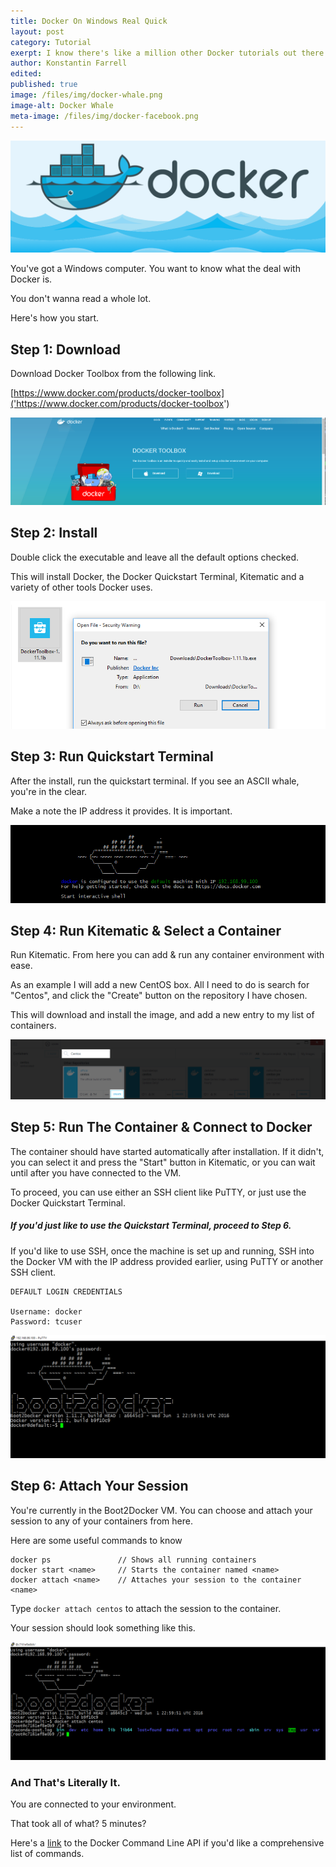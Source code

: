 ```yaml
---
title: Docker On Windows Real Quick
layout: post
category: Tutorial
exerpt: I know there's like a million other Docker tutorials out there at this point so I'm gonna keep this as short as possible. Here's how you get Docker running on Windows.
author: Konstantin Farrell
edited:
published: true
image: /files/img/docker-whale.png
image-alt: Docker Whale
meta-image: /files/img/docker-facebook.png
---
```


![Docker Banner](/files/img/docker-facebook.png)

You've got a Windows computer. You want to know what the deal with Docker is.

You don't wanna read a whole lot.

Here's how you start.

## Step 1: Download

Download Docker Toolbox from the following link.

[https://www.docker.com/products/docker-toolbox]('https://www.docker.com/products/docker-toolbox')

![Docker main page](/files/img/docker-image-1.png)

## Step 2: Install

Double click the executable and leave all the default options checked.

This will install Docker, the Docker Quickstart Terminal, Kitematic and
a variety of other tools Docker uses.

![Docker Installer Dialog](/files/img/docker-image-2.png)

## Step 3: Run Quickstart Terminal

After the install, run the quickstart terminal.
If you see an ASCII whale, you're in the clear.

Make a note the IP address it provides. It is important.

![Docker Shell](/files/img/docker-screenshot.png)

## Step 4: Run Kitematic & Select a Container

Run Kitematic. From here you can add & run any container environment with ease.

As an example I will add a new CentOS box. All I need to do is search for "Centos", and click the
"Create" button on the repository I have chosen.

This will download and install the image, and add a new entry to my list of containers.

![Kitematic Search](/files/img/docker-kitematic-centos.png)

## Step 5: Run The Container & Connect to Docker

The container should have started automatically after installation. If it didn't, you can select
it and press the "Start" button in Kitematic, or you can wait until after you have connected to the VM.

To proceed, you can use either an SSH client like PuTTY, or just use the Docker Quickstart Terminal.

##### If you'd just like to use the Quickstart Terminal, proceed to Step 6.

If you'd like to use SSH, once the machine is set up and running, SSH into the Docker VM with
the IP address provided earlier, using PuTTY or another SSH client.

    DEFAULT LOGIN CREDENTIALS

    Username: docker
    Password: tcuser

![PuTTY Connect](/files/img/docker-putty.png)

## Step 6: Attach Your Session

You're currently in the Boot2Docker VM. You can choose and attach your session to any
of your containers from here.

Here are some useful commands to know

    docker ps               // Shows all running containers
    docker start <name>     // Starts the container named <name>
    docker attach <name>    // Attaches your session to the container <name>

Type `docker attach centos` to attach the session to the container.

Your session should look something like this.

![Docker Attach](/files/img/docker-attach.png)

### And That's Literally It.

You are connected to your environment.

That took all of what? 5 minutes?

Here's a [link](https://docs.docker.com/engine/reference/commandline/) to the
Docker Command Line API if you'd like a comprehensive list of commands.
